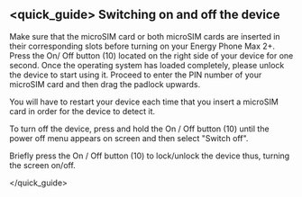 ## <quick_guide> Switching on and off the device

Make sure that the microSIM card or both microSIM cards are inserted in their corresponding slots before turning on your Energy Phone Max 2+. Press the On/ Off button (10) located on the right side of your device for one second. Once the operating system has loaded completely, please unlock the device to start using it. Proceed to enter the PIN number of your microSIM card and then drag the padlock upwards.

You will have to restart your device each time that you insert a microSIM card in order for the device to detect it.

To turn off the device, press and hold the On / Off button (10) until the power off menu appears on screen and then select "Switch off".

Briefly press the On / Off button (10) to lock/unlock the device thus, turning the screen on/off.

</quick_guide>
